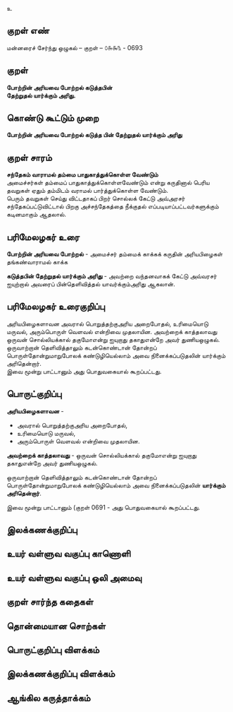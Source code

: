 உ

## குறள் எண் 

மன்னரைச் சேர்ந்து ஒழுகல் – குறள் – ௦௬௯௩ - 0693  

## குறள் 

**போற்றின் அரியவை போற்றல் கடுத்தபின்  
தேற்றுதல் யார்க்கும் அரிது.**  

## கொண்டு கூட்டும் முறை

**போற்றின் அரியவை போற்றல் கடுத்த பின் தேற்றுதல் யார்க்கும் அரிது**

## குறள் சாரம் 

**சந்தேகம் வாராமல் தம்மை பாதுகாத்துக்கொள்ள வேண்டும்**  
அமைச்சர்கள் தம்மைப் பாதுகாத்துக்கொள்ளவேண்டும் என்று கருதினால் பெரிய தவறுகள் ஏதும் தம்மிடம் வராமல் பார்த்துக்கொள்ள வேண்டும்.  
பெரும் தவறுகள் செய்து விட்டதாகப் பிறர் சொல்லக் கேட்டு அவ்அரசர் சந்தேகப்பட்டுவிட்டால் பிறகு அச்சந்தேகத்தை நீக்குதல் எப்படியாப்பட்டவர்களுக்கும் கடினமாகும் ஆதலால்.  

## பரிமேலழகர் உரை

**போற்றின் அரியவை போற்றல்** - அமைச்சர் தம்மைக் காக்கக் கருதின் அரியபிழைகள் தங்கண்வாராமல் காக்க  

**கடுத்தபின் தேற்றுதல் யார்க்கும் அரிது** - அவற்றை வந்தனவாகக் கேட்டு அவ்வரசர் ஐயுற்றால் அவரைப் பின்தெளிவித்தல் யாவர்க்கும்அரிது ஆகலான்.  

## பரிமேலழகர் உரைகுறிப்பு   

அரியபிழைகளாவன அவரால் பொறுத்தற்குஅரிய அறைபோதல், உரிமையொடு மருவல், அரும்பொருள் வெளவல் என்றிவை முதலாயின. 
அவற்றைக் காத்தலாவது ஒருவன் சொல்லியக்கால் தகுமோஎன்று ஐயுறாது தகாதுஎன்றே அவர் துணியஒழுகல்.   
ஒருவாற்றான் தெளிவித்தாலும் கடன்கொண்டான் தோன்றப் பொருள்தோன்றுமாறுபோலக் கண்டுழியெல்லாம் அவை நினைக்கப்படுதலின் யார்க்கும் அரிதென்றார்.   
இவை மூன்று பாட்டானும் அது பொதுவகையால் கூறப்பட்டது.   

## பொருட்குறிப்பு 

**அரியபிழைகளாவன** -   
* அவரால் பொறுத்தற்குஅரிய அறைபோதல்,   
* உரிமையொடு மருவல்,   
* அரும்பொருள் வெளவல் என்றிவை முதலாயின.   

**அவற்றைக் காத்தலாவது** - ஒருவன் சொல்லியக்கால் தகுமோஎன்று ஐயுறாது தகாதுஎன்றே அவர் துணியஒழுகல்.   

ஒருவாற்றான் தெளிவித்தாலும் கடன்கொண்டான் தோன்றப் பொருள்தோன்றுமாறுபோலக் கண்டுழியெல்லாம் அவை நினைக்கப்படுதலின் **யார்க்கும் அரிதென்றார்**.    

இவை மூன்று பாட்டானும் (குறள் 0691 -  அது பொதுவகையால் கூறப்பட்டது.   

## இலக்கணக்குறிப்பு  


## உயர் வள்ளுவ வகுப்பு காணொளி


## உயர் வள்ளுவ வகுப்பு ஒலி அமைவு 

 
## குறள் சார்ந்த கதைகள் 


## தொன்மையான சொற்கள்


## பொருட்குறிப்பு விளக்கம்


## இலக்கணக்குறிப்பு விளக்கம்


## ஆங்கில கருத்தாக்கம் 


